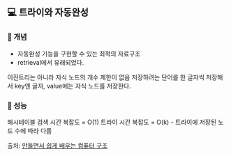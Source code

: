 ## 💻 트라이와 자동완성

### 📌 개념

-   자동완성 기능을 구현할 수 있는 최적의 자료구조
-   retrieval에서 유래되었다.

이진트리는 아니라 자식 노드의 개수 제한이 없음
저장하려는 단어를 한 글자씩 저장해서 key엔 글자, value에는 자식 노드를 저장한다.

### 📌 성능

해시테이블 검색 시간 복잡도 = O(1)
트라이 시간 복잡도 = O(k) - 트라이에 저장된 노드 수에 따라 다름

출처: [만들면서 쉽게 배우는 컴퓨터 구조](https://www.inflearn.com/course/%EB%A7%8C%EB%93%A4%EB%A9%B4%EC%84%9C-%EB%B0%B0%EC%9A%B0%EB%8A%94-%EC%BB%B4%ED%93%A8%ED%84%B0-%EA%B5%AC%EC%A1%B0/dashboard)

